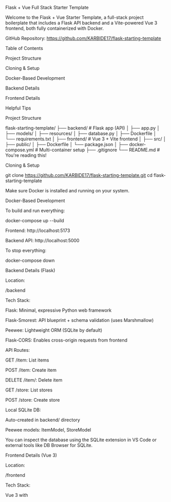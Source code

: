 Flask + Vue Full Stack Starter Template

Welcome to the Flask + Vue Starter Template, a full-stack project boilerplate that includes a Flask API backend and a Vite-powered Vue 3 frontend, both fully containerized with Docker.

GitHub Repository: https://github.com/KARBIDE17/flask-starting-template

Table of Contents

Project Structure

Cloning & Setup

Docker-Based Development

Backend Details

Frontend Details

Helpful Tips

Project Structure

flask-starting-template/
├── backend/             # Flask app (API)
│   ├── app.py
│   ├── models/
│   ├── resources/
│   ├── database.py
│   ├── Dockerfile
│   └── requirements.txt
│
├── frontend/            # Vue 3 + Vite frontend
│   ├── src/
│   ├── public/
│   ├── Dockerfile
│   └── package.json
│
├── docker-compose.yml   # Multi-container setup
├── .gitignore
└── README.md            # You're reading this!

Cloning & Setup

git clone https://github.com/KARBIDE17/flask-starting-template.git
cd flask-starting-template

Make sure Docker is installed and running on your system.

Docker-Based Development

To build and run everything:

docker-compose up --build

Frontend: http://localhost:5173

Backend API: http://localhost:5000

To stop everything:

docker-compose down

Backend Details (Flask)

Location:

/backend

Tech Stack:

Flask: Minimal, expressive Python web framework

Flask-Smorest: API blueprint + schema validation (uses Marshmallow)

Peewee: Lightweight ORM (SQLite by default)

Flask-CORS: Enables cross-origin requests from frontend

API Routes:

GET /item: List items

POST /item: Create item

DELETE /item/<id>: Delete item

GET /store: List stores

POST /store: Create store

Local SQLite DB:

Auto-created in backend/ directory

Peewee models: ItemModel, StoreModel

You can inspect the database using the SQLite extension in VS Code or external tools like DB Browser for SQLite.

Frontend Details (Vue 3)

Location:

/frontend

Tech Stack:

Vue 3 with <script setup> syntax

Vite: Lightning-fast dev environment

Axios: API communication

Pug (optional): HTML templating used in components

Main Components:

AddItemForm.vue: Form for creating items

ItemList.vue: Shows items grouped by store

StoreList.vue: Optional display of stores

Axios API Helper:

Located in frontend/src/api.js, defines:

getItems, createItem, deleteItem

getStores, createStore

These use a shared api object that targets the backend.

Helpful Tips

1. Inspect SQLite DB

Install the SQLite extension for VS Code

Open the .sqlite3 file in the backend/ folder

Browse tables, run queries, etc.

2. Clean Docker Build

docker-compose down --volumes --remove-orphans

3. Environment Variables (Optional)

Consider using a .env file in both frontend and backend folders for config like:

# frontend/.env
VITE_API_URL=http://localhost:5000

# backend/.env
DATABASE_URL=sqlite:///data.db

License

MIT (or specify your license here)

